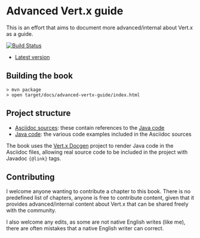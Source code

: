 # Advanced Vert.x guide

This is an effort that aims to document more advanced/internal about Vert.x as a guide.

[![Build Status](https://travis-ci.org/vietj/advanced-vertx-guide.svg?branch=master)](https://travis-ci.org/vietj/advanced-vertx-guide)

- [Latest version](http://www.julienviet.com/advanced-vertx-guide/)

## Building the book

```
> mvn package
> open target/docs/advanced-vertx-guide/index.html
```

## Project structure

- [Asciidoc sources](src/main/asciidoc/): these contain references to the [Java code](src/main/java/)
- [Java code](src/main/java/): the various code examples included in the Asciidoc sources

The book uses the [Vert.x Docgen](https://github.com/vert-x3/vertx-docgen) project to render Java code
in the Asciidoc files, allowing real source code to be included in the project with Javadoc `{@link}` tags.

## Contributing

I welcome anyone wanting to contribute a chapter to this book. There is no predefined list of chapters, anyone
 is free to contribute content, given that it provides advanced/internal content about Vert.x that can be shared
 freely with the community.

I also welcome any edits, as some are not native English writes (like me), there are often mistakes that a native
English writer can correct.